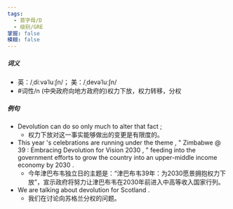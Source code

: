 ```yaml
---
tags:
  - 首字母/D
  - 级别/GRE
掌握: false
模糊: false
---
```

##### 词义
- 英：/ˌdiːvəˈluːʃn/； 美：/ˌdevəˈluːʃn/
- #词性/n  (中央政府向地方政府的)权力下放，权力转移，分权
##### 例句
- Devolution can do so only much to alter that fact ;
	- 权力下放对这一事实能够做出的变更是有限度的。
- This year 's celebrations are running under the theme , " Zimbabwe @ 39 : Embracing Devolution for Vision 2030 , " feeding into the government efforts to grow the country into an upper-middle income economy by 2030 .
	- 今年津巴布韦独立日的主题是：“津巴布韦39年：为2030愿景拥抱权力下放”，宣示政府将努力让津巴布韦在2030年前进入中高等收入国家行列。
- We are talking about devolution for Scotland .
	- 我们在讨论向苏格兰分权的问题。
